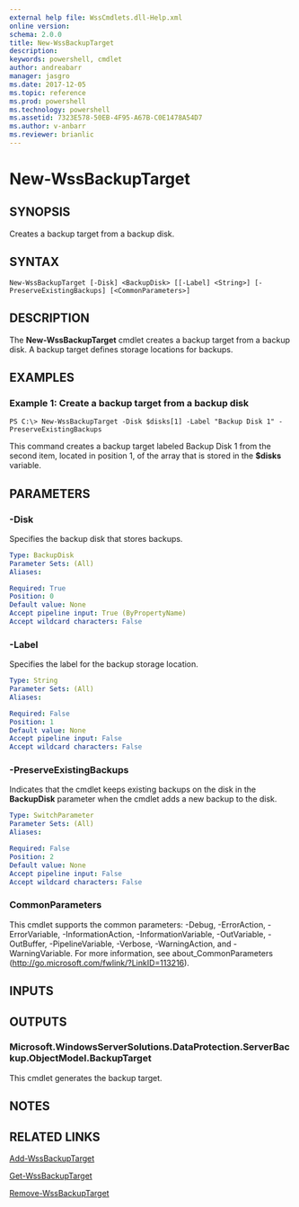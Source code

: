 ```yaml
---
external help file: WssCmdlets.dll-Help.xml
online version: 
schema: 2.0.0
title: New-WssBackupTarget
description: 
keywords: powershell, cmdlet
author: andreabarr
manager: jasgro
ms.date: 2017-12-05
ms.topic: reference
ms.prod: powershell
ms.technology: powershell
ms.assetid: 7323E578-50EB-4F95-A67B-C0E1478A54D7
ms.author: v-anbarr
ms.reviewer: brianlic
---
```


# New-WssBackupTarget

## SYNOPSIS
Creates a backup target from a backup disk.

## SYNTAX

```
New-WssBackupTarget [-Disk] <BackupDisk> [[-Label] <String>] [-PreserveExistingBackups] [<CommonParameters>]
```

## DESCRIPTION
The **New-WssBackupTarget** cmdlet creates a backup target from a backup disk.
A backup target defines storage locations for backups.

## EXAMPLES

### Example 1: Create a backup target from a backup disk
```
PS C:\> New-WssBackupTarget -Disk $disks[1] -Label "Backup Disk 1" -PreserveExistingBackups
```

This command creates a backup target labeled Backup Disk 1 from the second item, located in position 1, of the array that is stored in the **$disks** variable.

## PARAMETERS

### -Disk
Specifies the backup disk that stores backups.

```yaml
Type: BackupDisk
Parameter Sets: (All)
Aliases: 

Required: True
Position: 0
Default value: None
Accept pipeline input: True (ByPropertyName)
Accept wildcard characters: False
```

### -Label
Specifies the label for the backup storage location.

```yaml
Type: String
Parameter Sets: (All)
Aliases: 

Required: False
Position: 1
Default value: None
Accept pipeline input: False
Accept wildcard characters: False
```

### -PreserveExistingBackups
Indicates that the cmdlet keeps existing backups on the disk in the **BackupDisk** parameter when the cmdlet adds a new backup to the disk.

```yaml
Type: SwitchParameter
Parameter Sets: (All)
Aliases: 

Required: False
Position: 2
Default value: None
Accept pipeline input: False
Accept wildcard characters: False
```

### CommonParameters
This cmdlet supports the common parameters: -Debug, -ErrorAction, -ErrorVariable, -InformationAction, -InformationVariable, -OutVariable, -OutBuffer, -PipelineVariable, -Verbose, -WarningAction, and -WarningVariable. For more information, see about_CommonParameters (http://go.microsoft.com/fwlink/?LinkID=113216).

## INPUTS

## OUTPUTS

### Microsoft.WindowsServerSolutions.DataProtection.ServerBackup.ObjectModel.BackupTarget
This cmdlet generates the backup target.

## NOTES

## RELATED LINKS

[Add-WssBackupTarget](./Add-WssBackupTarget.md)

[Get-WssBackupTarget](./Get-WssBackupTarget.md)

[Remove-WssBackupTarget](./Remove-WssBackupTarget.md)


